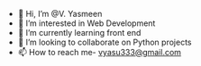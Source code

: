 - 👋 Hi, I’m @V. Yasmeen
- 👀 I’m interested in Web Development
- 🌱 I’m currently learning front end
- 💞️ I’m looking to collaborate on Python projects
- 📫 How to reach me- vyasu333@gmail.com

<!---
VYasmeen/VYasmeen is a ✨ special ✨ repository because its `README.md` (this file) appears on your GitHub profile.
You can click the Preview link to take a look at your changes.
--->
